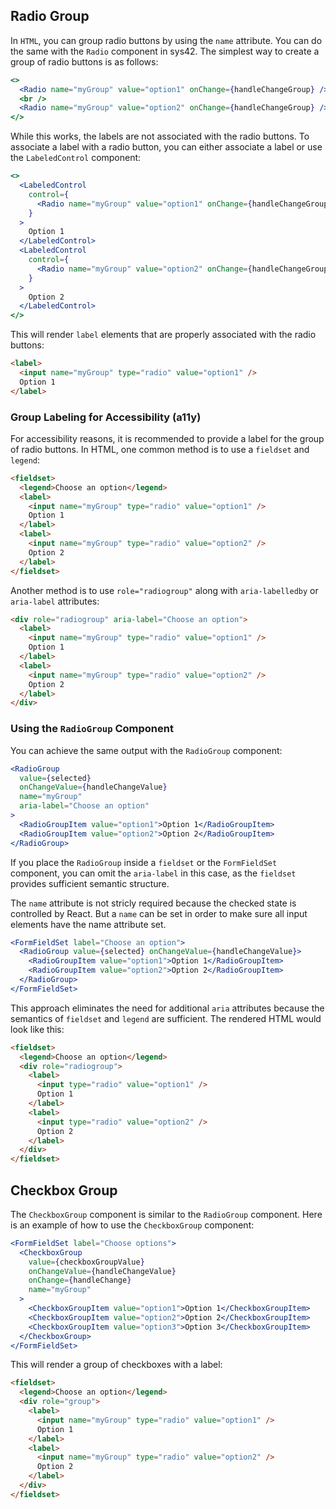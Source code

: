 ## Radio Group

In `HTML`, you can group radio buttons by using the `name` attribute. You can do the same with the `Radio` component in sys42. The simplest way to create a group of radio buttons is as follows:

```jsx
<>
  <Radio name="myGroup" value="option1" onChange={handleChangeGroup} /> Option 1
  <br />
  <Radio name="myGroup" value="option2" onChange={handleChangeGroup} /> Option 2
</>
```

While this works, the labels are not associated with the radio buttons. To associate a label with a radio button, you can either associate a label or use the `LabeledControl` component:

```jsx
<>
  <LabeledControl
    control={
      <Radio name="myGroup" value="option1" onChange={handleChangeGroup} />
    }
  >
    Option 1
  </LabeledControl>
  <LabeledControl
    control={
      <Radio name="myGroup" value="option2" onChange={handleChangeGroup} />
    }
  >
    Option 2
  </LabeledControl>
</>
```

This will render `label` elements that are properly associated with the radio buttons:

```html
<label>
  <input name="myGroup" type="radio" value="option1" />
  Option 1
</label>
```

### Group Labeling for Accessibility (a11y)

For accessibility reasons, it is recommended to provide a label for the group of radio buttons. In HTML, one common method is to use a `fieldset` and `legend`:

```html
<fieldset>
  <legend>Choose an option</legend>
  <label>
    <input name="myGroup" type="radio" value="option1" />
    Option 1
  </label>
  <label>
    <input name="myGroup" type="radio" value="option2" />
    Option 2
  </label>
</fieldset>
```

Another method is to use `role="radiogroup"` along with `aria-labelledby` or `aria-label` attributes:

```html
<div role="radiogroup" aria-label="Choose an option">
  <label>
    <input name="myGroup" type="radio" value="option1" />
    Option 1
  </label>
  <label>
    <input name="myGroup" type="radio" value="option2" />
    Option 2
  </label>
</div>
```

### Using the `RadioGroup` Component

You can achieve the same output with the `RadioGroup` component:

```jsx
<RadioGroup
  value={selected}
  onChangeValue={handleChangeValue}
  name="myGroup"
  aria-label="Choose an option"
>
  <RadioGroupItem value="option1">Option 1</RadioGroupItem>
  <RadioGroupItem value="option2">Option 2</RadioGroupItem>
</RadioGroup>
```

If you place the `RadioGroup` inside a `fieldset` or the `FormFieldSet` component, you can omit the `aria-label` in this case, as the `fieldset` provides sufficient semantic structure.

The `name` attribute is not stricly required because the checked state is controlled by React. But a `name` can be set in order to make sure all input elements have the name attribute set.

```jsx
<FormFieldSet label="Choose an option">
  <RadioGroup value={selected} onChangeValue={handleChangeValue}>
    <RadioGroupItem value="option1">Option 1</RadioGroupItem>
    <RadioGroupItem value="option2">Option 2</RadioGroupItem>
  </RadioGroup>
</FormFieldSet>
```

This approach eliminates the need for additional `aria` attributes because the semantics of `fieldset` and `legend` are sufficient. The rendered HTML would look like this:

```html
<fieldset>
  <legend>Choose an option</legend>
  <div role="radiogroup">
    <label>
      <input type="radio" value="option1" />
      Option 1
    </label>
    <label>
      <input type="radio" value="option2" />
      Option 2
    </label>
  </div>
</fieldset>
```

## Checkbox Group

The `CheckboxGroup` component is similar to the `RadioGroup` component. Here is an example of how to use the `CheckboxGroup` component:

```jsx
<FormFieldSet label="Choose options">
  <CheckboxGroup
    value={checkboxGroupValue}
    onChangeValue={handleChangeValue}
    onChange={handleChange}
    name="myGroup"
  >
    <CheckboxGroupItem value="option1">Option 1</CheckboxGroupItem>
    <CheckboxGroupItem value="option2">Option 2</CheckboxGroupItem>
    <CheckboxGroupItem value="option3">Option 3</CheckboxGroupItem>
  </CheckboxGroup>
</FormFieldSet>
```

This will render a group of checkboxes with a label:

```html
<fieldset>
  <legend>Choose an option</legend>
  <div role="group">
    <label>
      <input name="myGroup" type="radio" value="option1" />
      Option 1
    </label>
    <label>
      <input name="myGroup" type="radio" value="option2" />
      Option 2
    </label>
  </div>
</fieldset>
```
